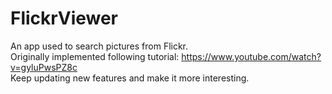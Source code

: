 # FlickrViewer

An app used to search pictures from Flickr. </br>
Originally implemented following tutorial: https://www.youtube.com/watch?v=gyluPwsPZ8c </br>
Keep updating new features and make it more interesting.
